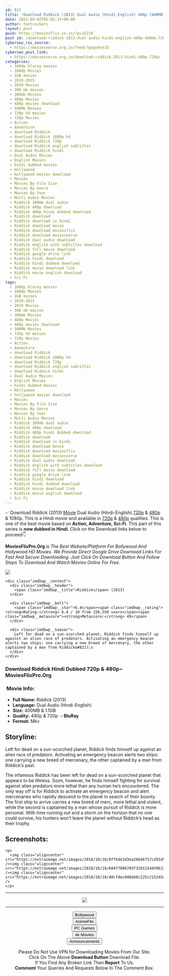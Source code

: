 ```yaml
---
id: 815
title: 'Download Riddick (2013) Dual Audio (Hindi-English) 480p [400MB] || 720p [1.1GB]'
date: 2021-09-02T05:03:37+00:00
author: tentrockers
layout: post
guid: https://moviezflix.co.in/?p=15218
post id: /download-riddick-2013-dual-audio-hindi-english-480p-400mb-720p-1-1gb/
cyberseo_rss_source:
  - https://moviesverse.org.in/feed/?paged=515
cyberseo_post_link:
  - https://moviesverse.org.in/download-riddick-2013-hindi-480p-720p/
categories:
  - 1080p bluray movies
  - 1080p Movies
  - 1GB movies
  - 2010-2015
  - 2019 Movies
  - 300 mb movies
  - 300mb Movies
  - 480p Movies
  - 480p movies download
  - 500Mb Movies
  - 720p hd movies
  - 720p Movies
  - Action
  - Adventure
  - download Riddick
  - download Riddick 1080p hd
  - download Riddick 720p
  - download Riddick english subtitles
  - download Riddick hindi
  - Dual Audio Movies
  - English Movies
  - hindi dubbed movies
  - Hollywood
  - hollywood movies download
  - Movies
  - Movies By File Size
  - Movies By Genre
  - Movies By Year
  - Multi Audio Movies
  - Riddick 300mb dual audio
  - Riddick 480p download
  - Riddick 480p hindi dubbed download
  - Riddick download
  - Riddick download in hindi
  - Riddick download movie
  - Riddick download moviesflix
  - Riddick download moviesverse
  - Riddick dual audio download
  - Riddick english with subtitles download
  - Riddick full movie download
  - Riddick google drive link
  - Riddick hindi download
  - Riddick hindi dubbed download
  - Riddick movie download link
  - Riddick movie english download
  - Sci-Fi
tags:
  - 1080p bluray movies
  - 1080p Movies
  - 1GB movies
  - 2010-2015
  - 2019 Movies
  - 300 mb movies
  - 300mb Movies
  - 480p Movies
  - 480p movies download
  - 500Mb Movies
  - 720p hd movies
  - 720p Movies
  - Action
  - Adventure
  - download Riddick
  - download Riddick 1080p hd
  - download Riddick 720p
  - download Riddick english subtitles
  - download Riddick hindi
  - Dual Audio Movies
  - English Movies
  - hindi dubbed movies
  - Hollywood
  - hollywood movies download
  - Movies
  - Movies By File Size
  - Movies By Genre
  - Movies By Year
  - Multi Audio Movies
  - Riddick 300mb dual audio
  - Riddick 480p download
  - Riddick 480p hindi dubbed download
  - Riddick download
  - Riddick download in hindi
  - Riddick download movie
  - Riddick download moviesflix
  - Riddick download moviesverse
  - Riddick dual audio download
  - Riddick english with subtitles download
  - Riddick full movie download
  - Riddick google drive link
  - Riddick hindi download
  - Riddick hindi dubbed download
  - Riddick movie download link
  - Riddick movie english download
  - Sci-Fi
---
```

<div class="thecontent clearfix">
  <p>
    ✅ Download Riddick (2013) <a href="https://moviesverse.org.in/category/movies/" data-wpel-link="internal">Movie</a> Dual Audio (Hindi-English) <a href="https://moviesverse.org.in/720p-movies/" data-wpel-link="internal">720p</a>&nbsp;&&nbsp;<a href="https://moviesverse.org.in/480p-movies/" data-wpel-link="internal">480p</a> & 1080p. This is a Hindi movie and available in <a href="https://moviesverse.org.in/720p-movies/" data-wpel-link="internal">720p</a>&nbsp;&&nbsp;<a href="https://moviesverse.org.in/480p-movies/" data-wpel-link="internal">480p</a> qualities. This is one of the best movie based on <strong>Action, Adventure, Sci-Fi</strong>. This part of this series is <strong>now dubbed in <span>Hindi.&nbsp;</span></strong><span>Click on the Download links below to proceed👇</span>
  </p>
  
  <p>
    <strong><span>MoviesFlixPro.Org&nbsp;</span></strong><em>is The Best Website/Platform For Bollywood And Hollywood HD Movies. We Provide Direct Google Drive Download Links For Fast And Secure Downloading. Just Click On Download Button And Follow Steps To&nbsp;Download And Watch Movies Online For Free.</em>
  </p>
  
  <div class="imdbwp imdbwp--movie dark">
    <div class="imdbwp__thumb">
      <a class="imdbwp__link" target="_blank" title="Riddick" href="https://www.imdb.com/title/tt1411250/" rel="nofollow external noopener noreferrer" data-wpel-link="external"><img class="imdbwp__img" src="https://m.media-amazon.com/images/M/MV5BMTk5NzYwMzQ4MV5BMl5BanBnXkFtZTcwMjE5MTI1OQ@@._V1_SX300.jpg" /></a>
    </div>
    
    <div class="imdbwp__content">
      <div class="imdbwp__header">
        <span class="imdbwp__title">Riddick</span> (2013)
      </div>
      
      <div class="imdbwp__belt">
        <span class="imdbwp__star">6.4</span><span class="imdbwp__rating"><strong>Rating:</strong> 6.4 / 10 from 158,550 users</span><span class="imdbwp__metascore"><strong>Metascore:</strong> 49</span>
      </div>
      
      <div class="imdbwp__teaser">
        Left for dead on a sun-scorched planet, Riddick finds himself up against an alien race of predators. Activating an emergency beacon alerts two ships: one carrying a new breed of mercenary, the other captained by a man from Riddick&#8217;s
      </div>
    </div>
  </div>
  
  <h3>
    <span>Download Riddick Hindi Dubbed 720p & 480p~ MoviesFlixPro.Org</span>
  </h3>
  
  <h3>
    <span>&nbsp;Movie Info:&nbsp;</span>
  </h3>
  
  <ul>
    <li>
      <strong>Full Name: </strong>Riddick (2013)
    </li>
    <li>
      <strong>Language:</strong> Dual Audio (Hindi-English)
    </li>
    <li>
      <strong>Size:</strong> 400MB & 1.1GB
    </li>
    <li>
      <strong>Quality:</strong> 480p & 720p&nbsp; – <span><strong>BluRay</strong></span>
    </li>
    <li>
      <strong>Format:</strong>&nbsp;Mkv
    </li>
  </ul>
  
  <h2>
    <span>Storyline:</span>
  </h2>
  
  <p>
    Left for dead on a sun-scorched planet, Riddick finds himself up against an alien race of predators. Activating an emergency beacon alerts two ships: one carrying a new breed of mercenary, the other captained by a man from Riddick’s past.
  </p>
  
  <div>
    The infamous Riddick has been left for dead on a sun-scorched planet that appears to be lifeless. Soon, however, he finds himself fighting for survival against alien predators more lethal than any human he’s encountered. The only way off is for Riddick to activate an emergency beacon and alert mercenaries who rapidly descend to the planet in search of their bounty. The first ship to arrive carries a new breed of merc, more lethal and violent, while the second is captained by a man whose pursuit of Riddick is more personal. With time running out and a storm on the horizon that no one could survive, his hunters won’t leave the planet without Riddick’s head as their trophy.
  </div>
  
  <div class="summary_text">
    <h2>
      <span>Screenshots:</span>
    </h2>
    
    <p>
      <img class="aligncenter" src="https://extraimage.net/images/2018/10/18/8ff6de3d3ea28646757cd55d9b7be0d3.jpg" /><img class="aligncenter" src="https://extraimage.net/images/2018/10/18/60477806703f3201154459b136b2edf6.jpg" /><img class="aligncenter" src="https://extraimage.net/images/2018/10/18/40cfdec048eb9c225c215245a6012b37.jpg" />
    </p>
  </div>
</div>

<center>
  </p> 
  
  <hr />
  
  <p>
    <a href="http://gdrivepro.xyz/join.php" data-wpel-link="external" target="_blank" rel="nofollow external noopener noreferrer"><img src="https://i.imgur.com/FhMdWdW.png" /></a>
  </p>
  
  <hr />
  
  <p>
    <a href="https://dogemovies.xyz" target="_blank" data-wpel-link="external" rel="nofollow external noopener noreferrer"><button class="button button5">Bollywood</button></a><br /> <a href="https://animeflix.in" target="_blank" data-wpel-link="external" rel="nofollow external noopener noreferrer"><button class="button button5">AnimeFlix</button></a><br /> <a href="https://gamesflix.net/" target="_blank" data-wpel-link="external" rel="nofollow external noopener noreferrer"><button class="button button5">PC Games</button></a><br /> <a href="https://uhdmovies.in" target="_blank" data-wpel-link="external" rel="nofollow external noopener noreferrer"><button class="button button5">4k Movies</button></a><br /> <a href="https://moviesverse.org.in/announcements/" target="_blank" data-wpel-link="internal" rel="noopener"><button class="button button5">Announcements</button></a>
  </p>
  
  <div class="alert alert-danger">
    Please Do Not Use VPN for Downloading Movies From Our Site.
  </div>
  
  <div class="alert alert-success">
    Click On The Above <strong>Download Button</strong> Download File.
  </div>
  
  <div class="alert alert-warning">
    If You Find Any Broken Link Then <strong>Report</strong> To Us.
  </div>
  
  <div class="alert alert-info">
    <strong>Comment</strong> Your Queries And Requests Below In The Comment Box.
  </div>
  
  <p>
    </center>
  </p>